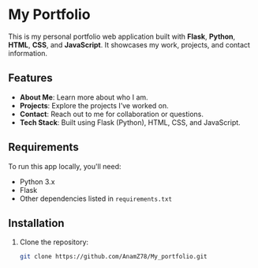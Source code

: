 # My Portfolio

This is my personal portfolio web application built with **Flask**, **Python**, **HTML**, **CSS**, and **JavaScript**. It showcases my work, projects, and contact information.

## Features

- **About Me**: Learn more about who I am.
- **Projects**: Explore the projects I’ve worked on.
- **Contact**: Reach out to me for collaboration or questions.
- **Tech Stack**: Built using Flask (Python), HTML, CSS, and JavaScript.

## Requirements

To run this app locally, you'll need:

- Python 3.x
- Flask
- Other dependencies listed in `requirements.txt`

## Installation

1. Clone the repository:

   ```bash
   git clone https://github.com/AnamZ78/My_portfolio.git
